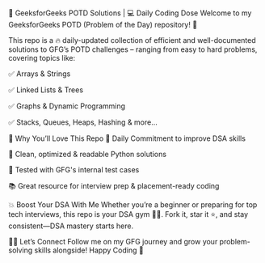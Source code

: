 🚀 GeeksforGeeks POTD Solutions | 💻 Daily Coding Dose
Welcome to my GeeksforGeeks POTD (Problem of the Day) repository! 🌟

This repo is a 🔥 daily-updated collection of efficient and well-documented solutions to GFG’s POTD challenges – ranging from easy to hard problems, covering topics like:

✅ Arrays & Strings

✅ Linked Lists & Trees

✅ Graphs & Dynamic Programming

✅ Stacks, Queues, Heaps, Hashing & more...

🎯 Why You’ll Love This Repo
📅 Daily Commitment to improve DSA skills

🧠 Clean, optimized & readable Python solutions

🧪 Tested with GFG's internal test cases

📚 Great resource for interview prep & placement-ready coding

💥 Boost Your DSA With Me
Whether you’re a beginner or preparing for top tech interviews, this repo is your DSA gym 🏋️‍♂️. Fork it, star it ⭐, and stay consistent—DSA mastery starts here.

👨‍💻 Let’s Connect
Follow me on my GFG journey and grow your problem-solving skills alongside!
Happy Coding 💚

